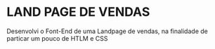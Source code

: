 # LAND PAGE DE VENDAS

Desenvolvi o Font-End de uma Landpage de vendas, na finalidade de particar um pouco de HTLM e CSS
